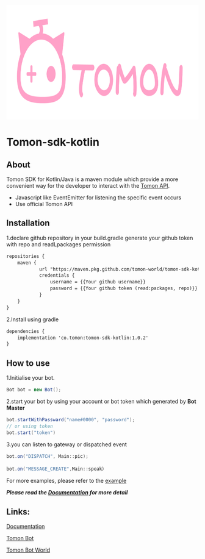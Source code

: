 <!-- PROJECT LOGO -->
<br />
<p align="center">
  <a href="https://github.com/tomon-world/tomon-sdk-kotlin">
    <img src="images/LOGO%20with%20TOMON.png" alt="Logo" width="1200" height="300">
  </a>

</p>


# Tomon-sdk-kotlin

## About

Tomon SDK for Kotlin/Java is a maven module which provide a more convenient way for the developer to interact with the [Tomon API](https://developer.tomon.co/docs/).

- Javascript like EventEmitter for listening the specific event occurs
- Use official Tomon API

## Installation

1.declare github repository in your build.gradle
generate your github token with repo and readLpackages permission

```xml
repositories {
    maven {
            url "https://maven.pkg.github.com/tomon-world/tomon-sdk-kotlin"
            credentials {
                username = {{Your github username}}
                password = {{Your github token (read:packages, repo)}}
            }
    }
}
```

2.Install using gradle

```xml
dependencies {
    implementation 'co.tomon:tomon-sdk-kotlin:1.0.2'
}
```

## How to use

1.Initialise your bot.
```java
Bot bot = new Bot();
```

2.start your bot by using your account or bot token which generated by **Bot Master**
```java
bot.startWithPassward("name#0000", "password");
// or using token
bot.start("token")
```

3.you can listen to gateway or dispatched event
```java
bot.on("DISPATCH", Main::pic);

bot.on("MESSAGE_CREATE",Main::speak）
```

For more examples, please refer to the [example](https://github.com/tomon-world/tomon-sdk-kotlin/tree/master/example)

***Please read the [Documentation](https://developer.tomon.co/docs/connect) for more detail***


## Links:
[Documentation](https://developer.tomon.co/docs/)

[Tomon Bot](https://beta.tomon.co/bot/)

[Tomon Bot World](https://beta.tomon.co/invite/x3RMui)